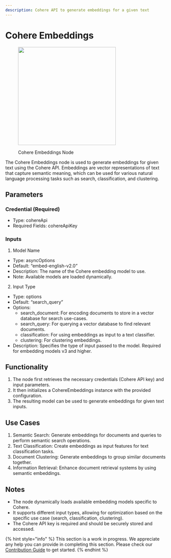 ```yaml
---
description: Cohere API to generate embeddings for a given text
---
```


# Cohere Embeddings

<figure><img src="../../../.gitbook/assets/image (5) (1) (1) (1) (1) (1) (1) (1).png" alt="" width="306"><figcaption><p>Cohere Embeddings Node</p></figcaption></figure>

The Cohere Embeddings node is used to generate embeddings for given text using the Cohere API. Embeddings are vector representations of text that capture semantic meaning, which can be used for various natural language processing tasks such as search, classification, and clustering.

## Parameters

### Credential (Required)

- Type: cohereApi
- Required Fields: cohereApiKey

### Inputs

1. Model Name

- Type: asyncOptions
- Default: “embed-english-v2.0”
- Description: The name of the Cohere embedding model to use.
- Note: Available models are loaded dynamically.

2. Input Type

- Type: options
- Default: “search_query”
- Options:
    - search_document: For encoding documents to store in a vector database for search use-cases.
    - search_query: For querying a vector database to find relevant documents.
    - classification: For using embeddings as input to a text classifier.
    - clustering: For clustering embeddings.
- Description: Specifies the type of input passed to the model. Required for embedding models v3 and    higher.

## Functionality

1. The node first retrieves the necessary credentials (Cohere API key) and input parameters.
2. It then initializes a CohereEmbeddings instance with the provided configuration.
3. The resulting model can be used to generate embeddings for given text inputs.

## Use Cases

1. Semantic Search: Generate embeddings for documents and queries to perform semantic search operations.
2. Text Classification: Create embeddings as input features for text classification tasks.
3. Document Clustering: Generate embeddings to group similar documents together.
4. Information Retrieval: Enhance document retrieval systems by using semantic embeddings.
​
## Notes

- The node dynamically loads available embedding models specific to Cohere.
- It supports different input types, allowing for optimization based on the specific use case (search, classification, clustering).
- The Cohere API key is required and should be securely stored and accessed.

{% hint style="info" %}
This section is a work in progress. We appreciate any help you can provide in completing this section. Please check our [Contribution Guide](../../../contributing/) to get started.
{% endhint %}
